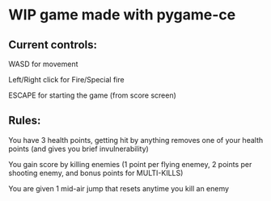 # WIP game made with pygame-ce 

## Current controls:

WASD for movement

Left/Right click for Fire/Special fire

ESCAPE for starting the game (from score screen)


## Rules:


You have 3 health points, getting hit by anything removes one of your health points (and gives you brief invulnerability)

You gain score by killing enemies (1 point per flying enemey, 2 points per shooting enemy, and bonus points for MULTI-KILLS)

You are given 1 mid-air jump that resets anytime you kill an enemy 

